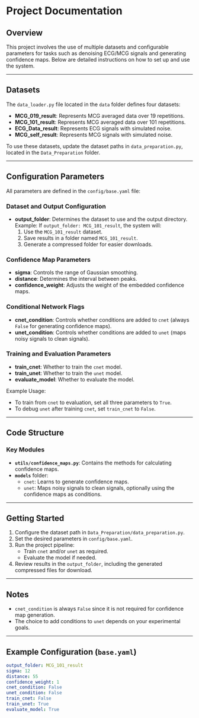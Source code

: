 # Project Documentation

## Overview

This project involves the use of multiple datasets and configurable parameters for tasks such as denoising ECG/MCG signals and generating confidence maps. Below are detailed instructions on how to set up and use the system.

---

## Datasets

The `data_loader.py` file located in the `data` folder defines four datasets:

- **MCG_019_result**: Represents MCG averaged data over 19 repetitions.
- **MCG_101_result**: Represents MCG averaged data over 101 repetitions.
- **ECG_Data_result**: Represents ECG signals with simulated noise.
- **MCG_self_result**: Represents MCG signals with simulated noise.

To use these datasets, update the dataset paths in `data_preparation.py`, located in the `Data_Preparation` folder.

---

## Configuration Parameters

All parameters are defined in the `config/base.yaml` file:

### Dataset and Output Configuration

- **output_folder**: Determines the dataset to use and the output directory.  
  Example: If `output_folder: MCG_101_result`, the system will:
  1. Use the `MCG_101_result` dataset.
  2. Save results in a folder named `MCG_101_result`.
  3. Generate a compressed folder for easier downloads.

### Confidence Map Parameters

- **sigma**: Controls the range of Gaussian smoothing.  
- **distance**: Determines the interval between peaks.  
- **confidence_weight**: Adjusts the weight of the embedded confidence maps.

### Conditional Network Flags

- **cnet_condition**: Controls whether conditions are added to `cnet` (always `False` for generating confidence maps).  
- **unet_condition**: Controls whether conditions are added to `unet` (maps noisy signals to clean signals).  

### Training and Evaluation Parameters

- **train_cnet**: Whether to train the `cnet` model.  
- **train_unet**: Whether to train the `unet` model.  
- **evaluate_model**: Whether to evaluate the model.  

Example Usage:
- To train from `cnet` to evaluation, set all three parameters to `True`.
- To debug `unet` after training `cnet`, set `train_cnet` to `False`.

---

## Code Structure

### Key Modules

- **`utils/confidence_maps.py`**: Contains the methods for calculating confidence maps.
- **`models`** folder:
  - `cnet`: Learns to generate confidence maps.
  - `unet`: Maps noisy signals to clean signals, optionally using the confidence maps as conditions.

---

## Getting Started

1. Configure the dataset path in `Data_Preparation/data_preparation.py`.
2. Set the desired parameters in `config/base.yaml`.
3. Run the project pipeline:
   - Train `cnet` and/or `unet` as required.
   - Evaluate the model if needed.
4. Review results in the `output_folder`, including the generated compressed files for download.

---

## Notes

- `cnet_condition` is always `False` since it is not required for confidence map generation.
- The choice to add conditions to `unet` depends on your experimental goals.

---

## Example Configuration (`base.yaml`)

```yaml
output_folder: MCG_101_result
sigma: 12
distance: 55
confidence_weight: 1
cnet_condition: False
unet_condition: False
train_cnet: False
train_unet: True
evaluate_model: True



